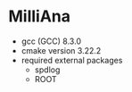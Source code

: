 # MilliAna

- gcc (GCC) 8.3.0
- cmake version 3.22.2
- required external packages
    + spdlog
    + ROOT
